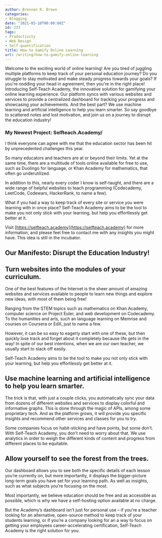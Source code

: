 ```yaml
---
author: Brennan K. Brown
categories:
- Blogging
date: "2021-03-10T00:00:00Z"
id: 233
tags:
- Productivity
- Web Design
- Self-quantification
title: How to Gamify Online Learning
url: /writing/how-to-gamify-online-learning
---
```


Welcome to the exciting world of online learning! Are you tired of juggling multiple platforms to keep track of your personal education journey? Do you struggle to stay motivated and make steady progress towards your goals? If you're nodding your head in agreement, then you're in the right place! Introducing Self-Teach Academy, the innovative solution for gamifying your online learning experience. Our platform syncs with various websites and services to provide a centralized dashboard for tracking your progress and showcasing your achievements. And the best part? We use machine learning and artificial intelligence to help you learn smarter. So say goodbye to scattered notes and lost motivation, and join us on a journey to disrupt the education industry!

<!--more-->

### My Newest Project: Selfteach.Academy/

I think everyone can agree with me that the education sector has been hit by unprecedented challenges this year.

So many educators and teachers are at or beyond their limits. Yet at the same time, there are a multitude of tools online available for free to use, such as Duolingo for language, or Khan Academy for mathematics, that often go underutilized.

In addition to this, nearly every coder I know is self-taught, and there are a wide range of helpful websites to teach programming (Codecademy, LeetCode, Codewars, HackerRank, to name a few).

What if you had a way to keep track of every site or service you were learning with in once place? Self-Teach Academy aims to be the tool to make you not only stick with your learning, but help you effortlessly get better at it.

Visit [https://selfteach.academy](https://selfteach.academy) for more information, and please feel free to contact me with any insights you might have. This idea is still in the incubator.

## Our Manifesto: Disrupt the Education Industry!

## Turn websites into the modules of your curriculum.

One of the best features of the Internet is the sheer amount of amazing websites and services available to people to learn new things and explore new ideas, with most of them being free!

Ranging from the STEM topics such as mathematics on Khan Academy, computer science on Project Euler, and web development on Codecademy. To the humanities and arts, such an language learning on Memrise and courses on Coursera or EdX, just to name a few.

However, it can be so easy to eagerly start with one of these, but then quickly lose track and forget about it completely because life gets in the way! In spite of our best intentions, when we are our own teacher, we usually start to slack off easily.

Self-Teach Academy aims to be the tool to make you not only stick with your learning, but help you effortlessly get better at it.

## Use machine learning and artificial intelligence to help you learn smarter.

The trick is that, with just a couple clicks, you automatically sync your data from dozens of different websites and services to display colorful and informative graphs. This is done through the magic of APIs, among some proprietary tech. And as the platform grows, it will provide you specific insights and recommend other services and classes for you to try.

Some companies focus on habit-sticking and have points, but some don’t. With Self-Teach Academy, you don’t need to worry about that. We use analytics in order to weigh the different kinds of content and progress from different places to be equitable.

## Allow yourself to see the forest from the trees.

Our dashboard allows you to see both the specific details of each lesson you’re currently on, but more importantly, it displays the bigger-picture long-term goals you have set for your learning path. As well as insights, such as what subjects you’re focusing on the most.

Most importantly, we believe education should be free and as accessible as possible, which is why we have a self-hosting option available at no charge.

But the Academy’s dashboard isn’t just for personal use – if you’re a teacher looking for an alternative, open-source method to keep track of your students learning, or if you’re a company looking for an a way to focus on getting your employees career-accelerating certification, Self-Teach Academy is the right solution for you.
